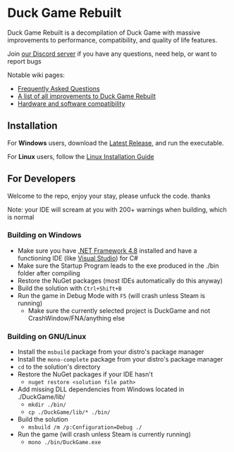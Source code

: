 # Duck Game Rebuilt
Duck Game Rebuilt is a decompilation of Duck Game with massive improvements to performance, compatibility, and quality of life features.

Join [our Discord server](https://discord.gg/XkAjt744hz) if you have any questions, need help, or want to report bugs

Notable wiki pages:
* [Frequently Asked Questions](https://github.com/TheFlyingFoool/DuckGameRebuilt/wiki/FAQ)
* [A list of all improvements to Duck Game Rebuilt](https://github.com/TheFlyingFoool/DuckGameRebuilt/wiki/Changelog)
* [Hardware and software compatibility](https://github.com/TheFlyingFoool/DuckGameRebuilt/wiki/Architectures-and-Devices)

## Installation

For **Windows** users, download the [Latest Release](https://github.com/TheFlyingFoool/DuckGameRebuilt/releases), and run the executable.

For **Linux** users, follow the [Linux Installation Guide](https://github.com/TheFlyingFoool/DuckGameRebuilt/wiki/Linux-Installation-Guide)

## For Developers
Welcome to the repo, enjoy your stay, please unfuck the code. thanks

Note: your IDE will scream at you with 200+ warnings when building, which is normal

### Building on Windows

* Make sure you have [.NET Framework 4.8](https://dotnet.microsoft.com/en-us/download/dotnet-framework/net48) installed and have a functioning IDE (like [Visual Studio](https://docs.microsoft.com/en-us/visualstudio/install/install-visual-studio?view=vs-2022)) for C#
* Make sure the Startup Program leads to the exe produced in the ./bin folder after compiling
* Restore the NuGet packages (most IDEs automatically do this anyway)
* Build the solution with `Ctrl+Shift+B`
* Run the game in Debug Mode with `F5` (will crash unless Steam is running)
  * Make sure the currently selected project is DuckGame and not CrashWindow/FNA/anything else

### Building on GNU/Linux

* Install the `msbuild` package from your distro's package manager
* Install the `mono-complete` package from your distro's package manager
* `cd` to the solution's directory
* Restore the NuGet packages if your IDE hasn't
  * `nuget restore <solution file path>`
* Add missing DLL dependencies from Windows located in ./DuckGame/lib/
  * `mkdir ./bin/`
  * `cp ./DuckGame/lib/* ./bin/`
* Build the solution
  * `msbuild /m /p:Configuration=Debug ./`
* Run the game (will crash unless Steam is currently running)
  * `mono ./bin/DuckGame.exe`